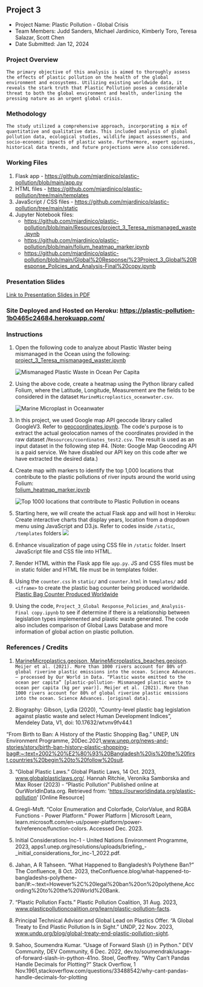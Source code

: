 ##  Project 3
* Project Name: Plastic Pollution - Global Crisis
* Team Members: Judd Sanders, Michael Jardinico, Kimberly Toro, Teresa Salazar, Scott Chen
* Date Submitted: Jan 12, 2024

### Project Overview
`The primary objective of this analysis is aimed to thoroughly assess the effects of plastic pollution on the health of the global environment and ecosystems. Utilizing existing worldwide data, it reveals the stark truth that Plastic Pollution poses a considerable threat to both the global environment and health, underlining the pressing nature as an urgent global crisis. `

### Methodology
`The study utilized a comprehensive approach, incorporating a mix of quantitative and qualitative data. This included analysis of global pollution data, ecological studies, wildlife impact assessments, and socio-economic impacts of plastic waste. Furthermore, expert opinions, historical data trends, and future projections were also considered.`

### Working Files
1. Flask app - https://github.com/mjardinico/plastic-pollution/blob/main/app.py
2. HTML files - https://github.com/mjardinico/plastic-pollution/tree/main/templates
3. JavaScript / CSS files - https://github.com/mjardinico/plastic-pollution/tree/main/static
4. Jupyter Notebook files: 
    - https://github.com/mjardinico/plastic-pollution/blob/main/Resources/project_3_Teresa_mismanaged_waste.ipynb 
    - https://github.com/mjardinico/plastic-pollution/blob/main/folium_heatmap_marker.ipynb 
    - https://github.com/mjardinico/plastic-pollution/blob/main/Global%20Response/%23Project_3_Global%20Response_Policies_and_Analysis-Final%20copy.ipynb  


### Presentation Slides
[Link to Presentation Slides in PDF](https://github.com/mjardinico/plastic-pollution/blob/main/Resources/Plastic_Pollution.pdf)



### Site Deployed and Hosted on Heroku:  https://plastic-pollution-1b0465c24684.herokuapp.com/ 


### Instructions
1. Open the following code to analyze about Plastic Waster being mismanaged in the Ocean using the following: [project_3_Teresa_mismanaged_waster.ipynb](https://github.com/mjardinico/plastic-pollution/blob/main/Resources/project_3_Teresa_mismanaged_waste.ipynb) 

    ![Mismanaged Plastic Waste in Ocean Per Capita](https://github.com/mjardinico/plastic-pollution/blob/main/Resources/mismanaged_plastic_waste_to_ocean_per_capita.png)

2. Using the above code, create a heatmap using the Python library called Folium, where the Latitude, Longitude, Measurement are the fields to be considered in the dataset `MarineMicroplastics_oceanwater.csv`.

    ![Marine Microplast in Oceanwater](https://github.com/mjardinico/plastic-pollution/blob/main/Resources/marine_microplastics_img.png)

3. In this project, we used Google map API geocode library called GoogleV3. Refer to [geocoordinates.ipynb](https://github.com/mjardinico/plastic-pollution/blob/main/geo_coordinates.ipynb). The code's purpose is to extract the actual geolocation names of the coordinates provided in the raw dataset /`Resources/coordinates_test2.csv`. The result is used as an input dataset in the following step #4. (Note: Google Map Geocoding API is a paid service. We have disabled our API key on this code after we have extracted the desired data.)

4. Create map with markers to identify the top 1,000 locations that contribute to the plastic pollutions of river inputs around the world using Folium:  
[folium_heatmap_marker.ipynb](https://github.com/mjardinico/plastic-pollution/blob/main/folium_heatmap_marker.ipynb)
    
    <!-- ![Plastic Pollution River Input Heatmap](https://github.com/mjardinico/plastic-pollution/blob/main/Resources/40000_locations_river_inputs.png) -->

     ![Top 1000 locations that contribute to Plastic Pollution in oceans](https://github.com/mjardinico/plastic-pollution/blob/main/Resources/top_1000_river_inputs.png)

5. Starting here, we will create the actual Flask app and will host in Heroku: 
Create interactive charts that display years, location from a dropdown menu using JavaScript and D3.js. Refer to codes inside `/static`, `/templates` folders
    ![](https://github.com/mjardinico/plastic-pollution/blob/main/Resources/Flask_app_img.png)


6. Enhance visualization of page using CSS file in `/static` folder. Insert JavaScript file and CSS file into HTML. 

7. Render HTML within the Flask app file `app.py`. JS and CSS files must be in static folder and HTML file must be in templates folder.

8. Using the `counter.css` in `static/` and `counter.html` in `templates/` add `<iframe>` to create the plastic bag counter being produced worldwide. 
    [Plastic Bag Counter Produced Worldwide](https://plastic-pollution-1b0465c24684.herokuapp.com/bagcounter) 

9. Using the code, `Project_3_Global Response_Policies_and_Analysis-Final copy.ipynb` to see if determine if there is a relationship between legislation types implemented and plastic waste generated. The code also includes comparison of Global Laws Database and more information of global action on plastic pollution. 


### References / Credits
1. [MarineMicroplastics.geojson, MarineMicroplastics_beaches.geojson](https://www.ncei.noaa.gov/products/microplastics).
`Meijer et al. (2021). More than 1000 rivers account for 80% of global riverine plastic emissions into the ocean. Science Advances. – processed by Our World in Data. “Plastic waste emitted to the ocean per capita” [plastic-pollution- Mismanaged plastic waste to ocean per capita (kg per year)]. Meijer et al. (2021). More than 1000 rivers account for 80% of global riverine plastic emissions into the ocean. Science Advances. [original data].`

2. Biography: Gibson, Lydia (2020), “Country-level plastic bag legislation against plastic waste and select Human Development Indices”, Mendeley Data, V1, doi: 10.17632/wtvnv9fv44.1 

“From Birth to Ban: A History of the Plastic Shopping Bag.” UNEP, UN Environment Programme, 20Dec.2021,www.unep.org/news-and-stories/story/birth-ban-history-plastic-shopping-bag#:~:text=2002%20%E2%80%93%20Bangladesh%20is%20the%20first,countries%20begin%20to%20follow%20suit.

3. “Global Plastic Laws.” Global Plastic Laws, 14 Oct. 2023, 
www.globalplasticlaws.org/. 
Hannah Ritchie, Veronika Samborska and Max Roser (2023) - “Plastic Pollution” Published online at OurWorldInData.org. Retrieved from: 'https://ourworldindata.org/plastic-pollution' [Online Resource]

4. Gregli-Msft. “Color Enumeration and Colorfade, ColorValue, and RGBA Functions - Power Platform.” Power Platform | Microsoft Learn, learn.microsoft.com/en-us/power-platform/power-fx/reference/function-colors. Accessed Dec. 2023. 

5. Initial Considerations Inc-1 - United Nations Environment Programme, 2023, apps1.unep.org/resolutions/uploads/briefing_-_initial_considerations_for_inc-1_2022.pdf. 

6. Jahan, A R Tahseen. “What Happened to Bangladesh’s Polythene Ban?” The Confluence, 8 Oct. 2023, theConfluence.blog/what-happened-to-bangladeshs-polythene-ban/#:~:text=However%2C%20legal%20ban%20on%20polythene,According%20to%20the%20World%20Bank. 

7. “Plastic Pollution Facts.” Plastic Pollution Coalition, 31 Aug. 2023, www.plasticpollutioncoalition.org/learn/plastic-pollution-facts. 

8. Principal Technical Advisor and Global Lead on Plastics Offer. “A Global Treaty to End Plastic Pollution Is in Sight.” UNDP, 22 Nov. 2023, www.undp.org/blog/global-treaty-end-plastic-pollution-sight. 

9. Sahoo, Soumendra Kumar. “Usage of Forward Slash (/) in Python.” DEV Community, DEV Community, 6 Dec. 2022, dev.to/soumendrak/usage-of-forward-slash-in-python-41no. 
Stoel, Geoffrey. “Why Can’t Pandas Handle Decimals for Plotting?” Stack Overflow, 1 Nov.1961,stackoverflow.com/questions/33488542/why-cant-pandas-handle-decimals-for-plotting
